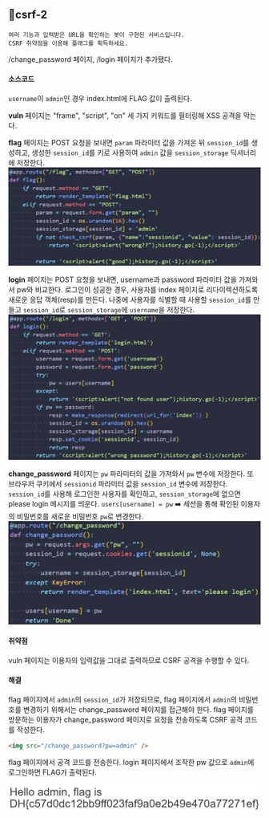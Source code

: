 ## 📍csrf-2

```
여러 기능과 입력받은 URL을 확인하는 봇이 구현된 서비스입니다.
CSRF 취약점을 이용해 플래그를 획득하세요.
```

/change_password 페이지, /login 페이지가 추가됐다.


#### 소스코드

`username`이 `admin`인 경우 index.html에 FLAG 값이 출력된다.

**vuln** 페이지는 "frame", "script", "on" 세 가지 키워드를 필터링해 XSS 공격을 막는다.

**flag** 페이지는 POST 요청을 보내면 `param` 파라미터 값을 가져온 뒤 `session_id`를 생성하고, 생성한 `session_id`를 키로 사용하여 `admin` 값을 `session_storage` 딕셔너리에 저장한다.
![](../../Attachments/A235DD06-4187-4A7C-831A-2A83EC12A5A8.png)

**login** 페이지는 POST 요청을 보내면, username과 password 파라미터 값을 가져와서 pw와 비교한다.
로그인이 성공한 경우, 사용자를 index 페이지로 리다이렉션하도록 새로운 응답 객체(resp)를 만든다.
나중에 사용자를 식별할 때 사용할 `session_id`를 만들고 `session_id`로  `session_storage`에 `username`을 저장한다.
![](../../Attachments/69AAAFDA-DF55-480F-B512-955BACED74DA.png)

**change_password** 페이지는 `pw` 파라미터의 값을 가져와서 `pw` 변수에 저장한다.
또 브라우저 쿠키에서 `sessionid` 파라미터 값을 `session_id` 변수에 저장한다.
`session_id`를 사용해 로그인한 사용자를 확인하고, `session_storage`에 없으면 please login 메시지를 띄운다.
`users[username] = pw` ➡️ 세션을 통해 확인된 이용자의 비밀번호를 새로운 비밀번호 `pw`로 변경한다.
![](../../Attachments/94F6A958-2A39-49F0-8DB0-336D861D4FB8.png)


#### 취약점

vuln 페이지는 이용자의 입력값을 그대로 출력하므로 CSRF 공격을 수행할 수 있다.


#### 해결

flag 페이지에서 `admin`의 `session_id`가 저장되므로, flag 페이지에서 `admin`의 비밀번호를 변경하기 위해서는 change_password 페이지를 접근해야 한다.
flag 페이지를 방문하는 이용자가 change_password 페이지로 요청을 전송하도록 CSRF 공격 코드를 작성한다.

```html
<img src="/change_password?pw=admin" />
```

flag 페이지에서 공격 코드를 전송한다.
login 페이지에서 조작한 pw 값으로 `admin`에 로그인하면 FLAG가 출력된다.

![](../../Attachments/9E9D25F5-D34D-46EE-A96E-C3EEFAC10E8D.png)

